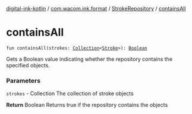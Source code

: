 [digital-ink-kotlin](../../index.md) / [com.wacom.ink.format](../index.md) / [StrokeRepository](index.md) / [containsAll](./contains-all.md)

# containsAll

`fun containsAll(strokes: `[`Collection`](https://kotlinlang.org/api/latest/jvm/stdlib/kotlin.collections/-collection/index.html)`<`[`Stroke`](../../com.wacom.ink.format.tree.data/-stroke/index.md)`>): `[`Boolean`](https://kotlinlang.org/api/latest/jvm/stdlib/kotlin/-boolean/index.html)

Gets a Boolean value indicating whether the repository contains the specified objects.

### Parameters

`strokes` - Collection The collection of stroke objects

**Return**
Boolean Returns true if the repository contains the objects


